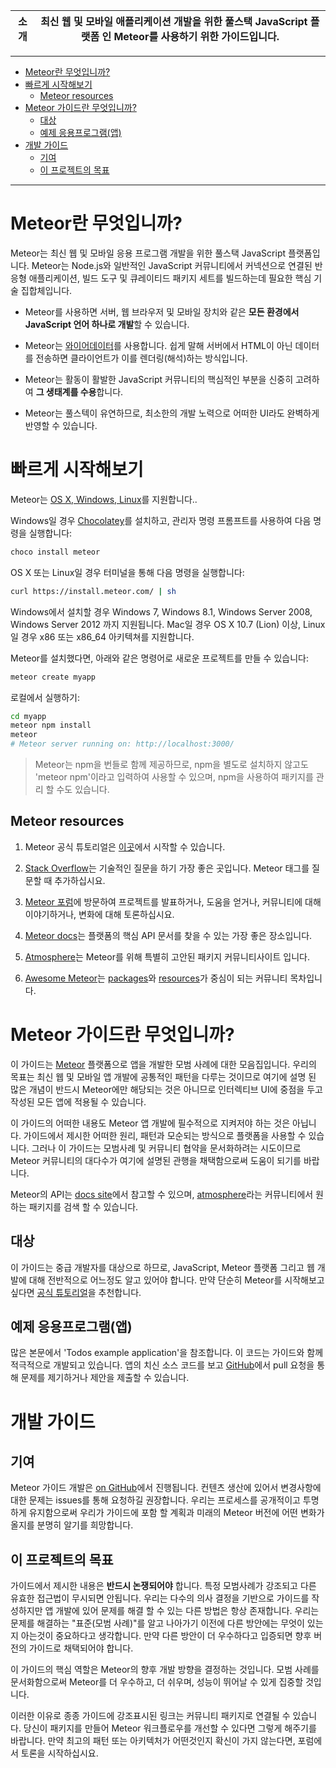 |소개|최신 웹 및 모바일 애플리케이션 개발을 위한 풀스택 JavaScript 플랫폼 인 Meteor를 사용하기 위한 가이드입니다.|
|-|-|

***

- [Meteor란 무엇입니까?](#meteor란-무엇입니까)
- [빠르게 시작해보기](#빠르게-시작해보기)
  - [Meteor resources](#meteor-resources)
- [Meteor 가이드란 무엇입니까?](#meteor-가이드란-무엇입니까)
  - [대상](#대상)
  - [예제 응용프로그램(앱)](#예제-응용프로그램앱)
- [개발 가이드](#개발-가이드)
  - [기여](#기여)
  - [이 프로젝트의 목표](#이-프로젝트의-목표)

***

# Meteor란 무엇입니까?

Meteor는 최신 웹 및 모바일 응용 프로그램 개발을 위한 풀스택 JavaScript 플랫폼입니다. Meteor는 Node.js와 일반적인 JavaScript 커뮤니티에서 커넥션으로 연결된 반응형 애플리케이션, 빌드 도구 및 큐레이티드 패키지 세트를 빌드하는데 필요한 핵심 기술 집합체입니다.

- Meteor를 사용하면 서버, 웹 브라우저 및 모바일 장치와 같은 **모든 환경에서 JavaScript 언어 하나로 개발**할 수 있습니다.

- Meteor는 [와이어데이터](https://en.wikipedia.org/wiki/Wire_data)를 사용합니다. 쉽게 말해 서버에서 HTML이 아닌 데이터를 전송하면 클라이언트가 이를 렌더링(해석)하는 방식입니다.

- Meteor는 활동이 활발한 JavaScript 커뮤니티의 핵심적인 부분을 신중히 고려하여 **그 생태계를 수용**합니다.

- Meteor는 풀스텍이 유연하므로, 최소한의 개발 노력으로 어떠한 UI라도 완벽하게 반영할 수 있습니다.

# 빠르게 시작해보기

Meteor는 [OS X, Windows, Linux](https://www.meteor.com/install)를 지원합니다..

Windows일 경우 [Chocolatey](https://chocolatey.org/)를 설치하고, 관리자 명령 프롬프트를 사용하여 다음 명령을 실행합니다:

```bash
choco install meteor
```

OS X 또는 Linux일 경우 터미널을 통해 다음 명령을 실행합니다:

```bash
curl https://install.meteor.com/ | sh
```

Windows에서 설치할 경우 Windows 7, Windows 8.1, Windows Server 2008, Windows Server 2012 까지 지원됩니다. Mac일 경우 OS X 10.7 (Lion) 이상, Linux일 경우 x86 또는 x86_64 아키텍쳐를 지원합니다.

Meteor를 설치했다면, 아래와 같은 명령어로 새로운 프로젝트를 만들 수 있습니다:

```bash
meteor create myapp
```

로컬에서 실행하기:

```bash
cd myapp
meteor npm install
meteor
# Meteor server running on: http://localhost:3000/
```

> Meteor는 npm을 번들로 함께 제공하므로, npm을 별도로 설치하지 않고도 'meteor npm'이라고 입력하여 사용할 수 있으며, npm을 사용하여 패키지를 관리 할 수도 있습니다.

## Meteor resources

1. Meteor 공식 튜토리얼은 [이곳](https://www.meteor.com/tutorials/blaze/creating-an-app)에서 시작할 수 있습니다.

2. [Stack Overflow](http://stackoverflow.com/questions/tagged/meteor)는 기술적인 질문을 하기 가장 좋은 곳입니다. Meteor 태그를 질문할 때 추가하십시요.

3. [Meteor 포럼](https://forums.meteor.com)에 방문하여 프로젝트를 발표하거나, 도움을 얻거나, 커뮤니티에 대해 이야기하거나, 변화에 대해 토론하십시요.

4. [Meteor docs](https://docs.meteor.com)는 플랫폼의 핵심 API 문서를 찾을 수 있는 가장 좋은 장소입니다.

5. [Atmosphere](https://atmospherejs.com)는 Meteor를 위해 특별히 고안된 패키지 커뮤니티사이트 입니다.

6. [Awesome Meteor](https://github.com/Urigo/awesome-meteor)는 [packages](https://github.com/Urigo/awesome-meteor#getting-started)와 [resources](https://github.com/Urigo/awesome-meteor#resources)가 중심이 되는 커뮤니티 목차입니다.

# Meteor 가이드란 무엇입니까?

이 가이드는 [Meteor](https://meteor.com) 플랫폼으로 앱을 개발한 모범 사례에 대한 모음집입니다.
우리의 목표는 최신 웹 및 모바일 앱 개발에 공통적인 패턴을 다루는 것이므로 여기에 설명 된 많은 개념이 반드시 Meteor에만 해당되는 것은 아니므로 인터렉티브 UI에 중점을 두고 작성된 모든 앱에 적용될 수 있습니다.

이 가이드의 어떠한 내용도 Meteor 앱 개발에 필수적으로 지켜저야 하는 것은 아닙니다. 가이드에서 제시한 어떠한 원리, 패턴과 모순되는 방식으로 플랫폼을 사용할 수 있습니다. 그러나 이 가이드는 모범사례 및 커뮤니티 협약을 문서화하려는 시도이므로 Meteor 커뮤니티의 대다수가 여기에 설명된 관행을 채택함으로써 도움이 되기를 바랍니다.

Meteor의 API는 [docs site](https://docs.meteor.com)에서 참고할 수 있으며, [atmosphere](https://atmospherejs.com)라는 커뮤니티에서 원하는 패키지를 검색 할 수 있습니다.

## 대상

이 가이드는 중급 개발자를 대상으로 하므로, JavaScript, Meteor 플랫폼 그리고 웹 개발에 대해 전반적으로 어느정도 알고 있어야 합니다.
만약 단순히 Meteor를 시작해보고 싶다면 [공식 튜토리얼](https://www.meteor.com/tutorials/blaze/creating-an-app)을 추천합니다.

## 예제 응용프로그램(앱)

많은 본문에서 'Todos example application'을 참조합니다.
이 코드는 가이드와 함께 적극적으로 개발되고 있습니다.
앱의 치신 소스 코드를 보고 [GitHub](https://github.com/meteor/todos)에서 pull 요청을 통해 문제를 제기하거나 제안을 제출할 수 있습니다.

# 개발 가이드

## 기여

Meteor 가이드 개발은 [on GitHub](https://github.com/meteor/guide)에서 진행됩니다.
컨텐츠 생산에 있어서 변경사항에 대한 문제는 issues를 통해 요청하길 권장합니다.
우리는 프로세스를 공개적이고 투명하게 유지함으로써 우리가 가이드에 포함 할 계획과 미래의 Meteor 버전에 어떤 변화가 올지를 분명히 알기를 희망합니다.

## 이 프로젝트의 목표

가이드에서 제시한 내용은 **반드시 논쟁되어야** 합니다.
특정 모범사례가 강조되고 다른 유효한 접근법이 무시되면 안됩니다.
우리는 다수의 의사 결정을 기반으로 가이드를 작성하지만 앱 개발에 있어 문제를 해결 할 수 있는 다른 방법은 항상 존재합니다.
우리는 문제를 해결하는 "표준(모범 사례)"를 알고 나아가기 이전에 다른 방안에는 무엇이 있는지 아는것이 중요하다고 생각합니다.
만약 다른 방안이 더 우수하다고 입증되면 향후 버전의 가이드로 채택되어야 합니다.

이 가이드의 핵심 역할은 Meteor의 향후 개발 방향을 결정하는 것입니다.
모범 사례를 문서화함으로써 Meteor를 더 우수하고, 더 쉬우며, 성능이 뛰어날 수 있게 집중할 것입니다.

이러한 이유로 종종 가이드에 강조표시된 링크는 커뮤니티 패키지로 연결될 수 있습니다. 당신이 패키지를 만들어 Meteor 워크플로우를 개선할 수 있다면 그렇게 해주기를 바랍니다. 만약 최고의 패턴 또는 아키텍처가 어떤것인지 확신이 가지 않는다면, 포럼에서 토론을 시작하십시요.
